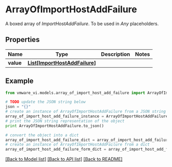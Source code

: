 # ArrayOfImportHostAddFailure

A boxed array of *ImportHostAddFailure*. To be used in *Any* placeholders. 

## Properties
Name | Type | Description | Notes
------------ | ------------- | ------------- | -------------
**value** | [**List[ImportHostAddFailure]**](ImportHostAddFailure.md) |  | 

## Example

```python
from vmware_vi.models.array_of_import_host_add_failure import ArrayOfImportHostAddFailure

# TODO update the JSON string below
json = "{}"
# create an instance of ArrayOfImportHostAddFailure from a JSON string
array_of_import_host_add_failure_instance = ArrayOfImportHostAddFailure.from_json(json)
# print the JSON string representation of the object
print ArrayOfImportHostAddFailure.to_json()

# convert the object into a dict
array_of_import_host_add_failure_dict = array_of_import_host_add_failure_instance.to_dict()
# create an instance of ArrayOfImportHostAddFailure from a dict
array_of_import_host_add_failure_form_dict = array_of_import_host_add_failure.from_dict(array_of_import_host_add_failure_dict)
```
[[Back to Model list]](../README.md#documentation-for-models) [[Back to API list]](../README.md#documentation-for-api-endpoints) [[Back to README]](../README.md)


